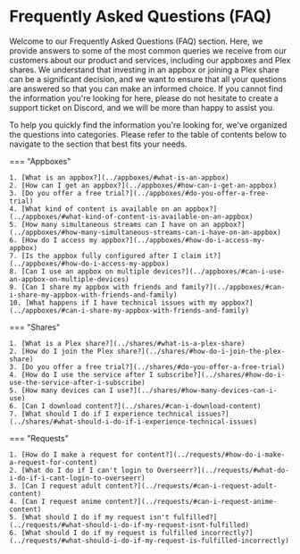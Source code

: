 # Frequently Asked Questions (FAQ)

Welcome to our Frequently Asked Questions (FAQ) section. Here, we provide answers to some of the most common queries we receive from our customers about our product and services, including our appboxes and Plex shares. We understand that investing in an appbox or joining a Plex share can be a significant decision, and we want to ensure that all your questions are answered so that you can make an informed choice. If you cannot find the information you're looking for here, please do not hesitate to create a support ticket on Discord, and we will be more than happy to assist you.

To help you quickly find the information you're looking for, we've organized the questions into categories. Please refer to the table of contents below to navigate to the section that best fits your needs.

=== "Appboxes"
    
    1. [What is an appbox?](../appboxes/#what-is-an-appbox)
    2. [How can I get an appbox?](../appboxes/#how-can-i-get-an-appbox)
    3. [Do you offer a free trial?](../appboxes/#do-you-offer-a-free-trial)
    4. [What kind of content is available on an appbox?](../appboxes/#what-kind-of-content-is-available-on-an-appbox)
    5. [How many simultaneous streams can I have on an appbox?](../appboxes/#how-many-simultaneous-streams-can-i-have-on-an-appbox)
    6. [How do I access my appbox?](../appboxes/#how-do-i-access-my-appbox)
    7. [Is the appbox fully configured after I claim it?](../appboxes/#how-do-i-access-my-appbox)
    8. [Can I use an appbox on multiple devices?](../appboxes/#can-i-use-an-appbox-on-multiple-devices)
    9. [Can I share my appbox with friends and family?](../appboxes/#can-i-share-my-appbox-with-friends-and-family)
    10. [What happens if I have technical issues with my appbox?](../appboxes/#can-i-share-my-appbox-with-friends-and-family)
    
=== "Shares"
    
    
    1. [What is a Plex share?](../shares/#what-is-a-plex-share)
    2. [How do I join the Plex share?](../shares/#how-do-i-join-the-plex-share)
    3. [Do you offer a free trial?](../shares/#do-you-offer-a-free-trial)
    4. [How do I use the service after I subscribe?](../shares/#how-do-i-use-the-service-after-i-subscribe)
    5. [How many devices can I use?](../shares/#how-many-devices-can-i-use)
    6. [Can I download content?](../shares/#can-i-download-content)
    7. [What should I do if I experience technical issues?](../shares/#what-should-i-do-if-i-experience-technical-issues)
    
=== "Requests"
    
    1. [How do I make a request for content?](../requests/#how-do-i-make-a-request-for-content)
    2. [What do I do if I can't login to Overseerr?](../requests/#what-do-i-do-if-i-cant-login-to-overseerr)
    3. [Can I request adult content?](../requests/#can-i-request-adult-content)
    4. [Can I request anime content?](../requests/#can-i-request-anime-content)
    5. [What should I do if my request isn't fulfilled?](../requests/#what-should-i-do-if-my-request-isnt-fulfilled)
    6. [What should I do if my request is fulfilled incorrectly?](../requests/#what-should-i-do-if-my-request-is-fulfilled-incorrectly)
    
    
